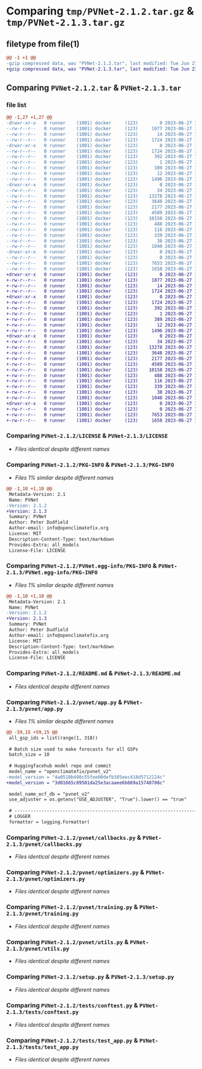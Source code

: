# Comparing `tmp/PVNet-2.1.2.tar.gz` & `tmp/PVNet-2.1.3.tar.gz`

## filetype from file(1)

```diff
@@ -1 +1 @@
-gzip compressed data, was "PVNet-2.1.2.tar", last modified: Tue Jun 27 10:49:41 2023, max compression
+gzip compressed data, was "PVNet-2.1.3.tar", last modified: Tue Jun 27 14:07:03 2023, max compression
```

## Comparing `PVNet-2.1.2.tar` & `PVNet-2.1.3.tar`

### file list

```diff
@@ -1,27 +1,27 @@
-drwxr-xr-x   0 runner    (1001) docker     (123)        0 2023-06-27 10:49:41.226308 PVNet-2.1.2/
--rw-r--r--   0 runner    (1001) docker     (123)     1077 2023-06-27 10:49:31.000000 PVNet-2.1.2/LICENSE
--rw-r--r--   0 runner    (1001) docker     (123)       14 2023-06-27 10:49:31.000000 PVNet-2.1.2/MANIFEST.in
--rw-r--r--   0 runner    (1001) docker     (123)     1724 2023-06-27 10:49:41.226308 PVNet-2.1.2/PKG-INFO
-drwxr-xr-x   0 runner    (1001) docker     (123)        0 2023-06-27 10:49:41.222308 PVNet-2.1.2/PVNet.egg-info/
--rw-r--r--   0 runner    (1001) docker     (123)     1724 2023-06-27 10:49:41.000000 PVNet-2.1.2/PVNet.egg-info/PKG-INFO
--rw-r--r--   0 runner    (1001) docker     (123)      392 2023-06-27 10:49:41.000000 PVNet-2.1.2/PVNet.egg-info/SOURCES.txt
--rw-r--r--   0 runner    (1001) docker     (123)        1 2023-06-27 10:49:41.000000 PVNet-2.1.2/PVNet.egg-info/dependency_links.txt
--rw-r--r--   0 runner    (1001) docker     (123)      389 2023-06-27 10:49:41.000000 PVNet-2.1.2/PVNet.egg-info/requires.txt
--rw-r--r--   0 runner    (1001) docker     (123)       12 2023-06-27 10:49:41.000000 PVNet-2.1.2/PVNet.egg-info/top_level.txt
--rw-r--r--   0 runner    (1001) docker     (123)     1496 2023-06-27 10:49:31.000000 PVNet-2.1.2/README.md
-drwxr-xr-x   0 runner    (1001) docker     (123)        0 2023-06-27 10:49:41.226308 PVNet-2.1.2/pvnet/
--rw-r--r--   0 runner    (1001) docker     (123)       34 2023-06-27 10:49:31.000000 PVNet-2.1.2/pvnet/__init__.py
--rw-r--r--   0 runner    (1001) docker     (123)    13278 2023-06-27 10:49:31.000000 PVNet-2.1.2/pvnet/app.py
--rw-r--r--   0 runner    (1001) docker     (123)     3648 2023-06-27 10:49:31.000000 PVNet-2.1.2/pvnet/callbacks.py
--rw-r--r--   0 runner    (1001) docker     (123)     2177 2023-06-27 10:49:31.000000 PVNet-2.1.2/pvnet/optimizers.py
--rw-r--r--   0 runner    (1001) docker     (123)     4589 2023-06-27 10:49:31.000000 PVNet-2.1.2/pvnet/training.py
--rw-r--r--   0 runner    (1001) docker     (123)    10158 2023-06-27 10:49:31.000000 PVNet-2.1.2/pvnet/utils.py
--rw-r--r--   0 runner    (1001) docker     (123)      488 2023-06-27 10:49:31.000000 PVNet-2.1.2/pyproject.toml
--rw-r--r--   0 runner    (1001) docker     (123)      116 2023-06-27 10:49:31.000000 PVNet-2.1.2/requirements-dev.txt
--rw-r--r--   0 runner    (1001) docker     (123)      339 2023-06-27 10:49:31.000000 PVNet-2.1.2/requirements.txt
--rw-r--r--   0 runner    (1001) docker     (123)       38 2023-06-27 10:49:41.226308 PVNet-2.1.2/setup.cfg
--rw-r--r--   0 runner    (1001) docker     (123)     1040 2023-06-27 10:49:31.000000 PVNet-2.1.2/setup.py
-drwxr-xr-x   0 runner    (1001) docker     (123)        0 2023-06-27 10:49:41.226308 PVNet-2.1.2/tests/
--rw-r--r--   0 runner    (1001) docker     (123)        0 2023-06-27 10:49:31.000000 PVNet-2.1.2/tests/__init__.py
--rw-r--r--   0 runner    (1001) docker     (123)     7653 2023-06-27 10:49:31.000000 PVNet-2.1.2/tests/conftest.py
--rw-r--r--   0 runner    (1001) docker     (123)     1658 2023-06-27 10:49:31.000000 PVNet-2.1.2/tests/test_app.py
+drwxr-xr-x   0 runner    (1001) docker     (123)        0 2023-06-27 14:07:03.929233 PVNet-2.1.3/
+-rw-r--r--   0 runner    (1001) docker     (123)     1077 2023-06-27 14:06:54.000000 PVNet-2.1.3/LICENSE
+-rw-r--r--   0 runner    (1001) docker     (123)       14 2023-06-27 14:06:54.000000 PVNet-2.1.3/MANIFEST.in
+-rw-r--r--   0 runner    (1001) docker     (123)     1724 2023-06-27 14:07:03.929233 PVNet-2.1.3/PKG-INFO
+drwxr-xr-x   0 runner    (1001) docker     (123)        0 2023-06-27 14:07:03.925233 PVNet-2.1.3/PVNet.egg-info/
+-rw-r--r--   0 runner    (1001) docker     (123)     1724 2023-06-27 14:07:03.000000 PVNet-2.1.3/PVNet.egg-info/PKG-INFO
+-rw-r--r--   0 runner    (1001) docker     (123)      392 2023-06-27 14:07:03.000000 PVNet-2.1.3/PVNet.egg-info/SOURCES.txt
+-rw-r--r--   0 runner    (1001) docker     (123)        1 2023-06-27 14:07:03.000000 PVNet-2.1.3/PVNet.egg-info/dependency_links.txt
+-rw-r--r--   0 runner    (1001) docker     (123)      389 2023-06-27 14:07:03.000000 PVNet-2.1.3/PVNet.egg-info/requires.txt
+-rw-r--r--   0 runner    (1001) docker     (123)       12 2023-06-27 14:07:03.000000 PVNet-2.1.3/PVNet.egg-info/top_level.txt
+-rw-r--r--   0 runner    (1001) docker     (123)     1496 2023-06-27 14:06:54.000000 PVNet-2.1.3/README.md
+drwxr-xr-x   0 runner    (1001) docker     (123)        0 2023-06-27 14:07:03.929233 PVNet-2.1.3/pvnet/
+-rw-r--r--   0 runner    (1001) docker     (123)       34 2023-06-27 14:06:54.000000 PVNet-2.1.3/pvnet/__init__.py
+-rw-r--r--   0 runner    (1001) docker     (123)    13278 2023-06-27 14:06:54.000000 PVNet-2.1.3/pvnet/app.py
+-rw-r--r--   0 runner    (1001) docker     (123)     3648 2023-06-27 14:06:54.000000 PVNet-2.1.3/pvnet/callbacks.py
+-rw-r--r--   0 runner    (1001) docker     (123)     2177 2023-06-27 14:06:54.000000 PVNet-2.1.3/pvnet/optimizers.py
+-rw-r--r--   0 runner    (1001) docker     (123)     4589 2023-06-27 14:06:54.000000 PVNet-2.1.3/pvnet/training.py
+-rw-r--r--   0 runner    (1001) docker     (123)    10158 2023-06-27 14:06:54.000000 PVNet-2.1.3/pvnet/utils.py
+-rw-r--r--   0 runner    (1001) docker     (123)      488 2023-06-27 14:06:54.000000 PVNet-2.1.3/pyproject.toml
+-rw-r--r--   0 runner    (1001) docker     (123)      116 2023-06-27 14:06:54.000000 PVNet-2.1.3/requirements-dev.txt
+-rw-r--r--   0 runner    (1001) docker     (123)      339 2023-06-27 14:06:54.000000 PVNet-2.1.3/requirements.txt
+-rw-r--r--   0 runner    (1001) docker     (123)       38 2023-06-27 14:07:03.929233 PVNet-2.1.3/setup.cfg
+-rw-r--r--   0 runner    (1001) docker     (123)     1040 2023-06-27 14:06:54.000000 PVNet-2.1.3/setup.py
+drwxr-xr-x   0 runner    (1001) docker     (123)        0 2023-06-27 14:07:03.929233 PVNet-2.1.3/tests/
+-rw-r--r--   0 runner    (1001) docker     (123)        0 2023-06-27 14:06:54.000000 PVNet-2.1.3/tests/__init__.py
+-rw-r--r--   0 runner    (1001) docker     (123)     7653 2023-06-27 14:06:54.000000 PVNet-2.1.3/tests/conftest.py
+-rw-r--r--   0 runner    (1001) docker     (123)     1658 2023-06-27 14:06:54.000000 PVNet-2.1.3/tests/test_app.py
```

### Comparing `PVNet-2.1.2/LICENSE` & `PVNet-2.1.3/LICENSE`

 * *Files identical despite different names*

### Comparing `PVNet-2.1.2/PKG-INFO` & `PVNet-2.1.3/PKG-INFO`

 * *Files 1% similar despite different names*

```diff
@@ -1,10 +1,10 @@
 Metadata-Version: 2.1
 Name: PVNet
-Version: 2.1.2
+Version: 2.1.3
 Summary: PVNet
 Author: Peter Dudfield
 Author-email: info@openclimatefix.org
 License: MIT
 Description-Content-Type: text/markdown
 Provides-Extra: all_models
 License-File: LICENSE
```

### Comparing `PVNet-2.1.2/PVNet.egg-info/PKG-INFO` & `PVNet-2.1.3/PVNet.egg-info/PKG-INFO`

 * *Files 1% similar despite different names*

```diff
@@ -1,10 +1,10 @@
 Metadata-Version: 2.1
 Name: PVNet
-Version: 2.1.2
+Version: 2.1.3
 Summary: PVNet
 Author: Peter Dudfield
 Author-email: info@openclimatefix.org
 License: MIT
 Description-Content-Type: text/markdown
 Provides-Extra: all_models
 License-File: LICENSE
```

### Comparing `PVNet-2.1.2/README.md` & `PVNet-2.1.3/README.md`

 * *Files identical despite different names*

### Comparing `PVNet-2.1.2/pvnet/app.py` & `PVNet-2.1.3/pvnet/app.py`

 * *Files 1% similar despite different names*

```diff
@@ -59,15 +59,15 @@
 all_gsp_ids = list(range(1, 318))
 
 # Batch size used to make forecasts for all GSPs
 batch_size = 10
 
 # Huggingfacehub model repo and commit
 model_name = "openclimatefix/pvnet_v2"
-model_version = "4a0510b498c55fee00defb385eec418d5712124c"
+model_version = "3d01665c89501da25e3acaaee6b669a15748708c"
 
 model_name_ocf_db = "pvnet_v2"
 use_adjuster = os.getenv("USE_ADJUSTER", "True").lower() == "true"
 
 # ---------------------------------------------------------------------------
 # LOGGER
 formatter = logging.Formatter(
```

### Comparing `PVNet-2.1.2/pvnet/callbacks.py` & `PVNet-2.1.3/pvnet/callbacks.py`

 * *Files identical despite different names*

### Comparing `PVNet-2.1.2/pvnet/optimizers.py` & `PVNet-2.1.3/pvnet/optimizers.py`

 * *Files identical despite different names*

### Comparing `PVNet-2.1.2/pvnet/training.py` & `PVNet-2.1.3/pvnet/training.py`

 * *Files identical despite different names*

### Comparing `PVNet-2.1.2/pvnet/utils.py` & `PVNet-2.1.3/pvnet/utils.py`

 * *Files identical despite different names*

### Comparing `PVNet-2.1.2/setup.py` & `PVNet-2.1.3/setup.py`

 * *Files identical despite different names*

### Comparing `PVNet-2.1.2/tests/conftest.py` & `PVNet-2.1.3/tests/conftest.py`

 * *Files identical despite different names*

### Comparing `PVNet-2.1.2/tests/test_app.py` & `PVNet-2.1.3/tests/test_app.py`

 * *Files identical despite different names*

